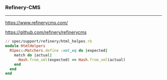 ### Refinery-CMS
---
https://www.refinerycms.com/

https://github.com/refinery/refinerycms

```rb
// spec/support/refinery/html_helpes.rb
module HtmlHelpers
  RSpec::Matchers.define :xml_eq do |expected|
    match do |actual|
      Hash.from_xml(expected) == Hash.from_xml(actual)
    end
  end
end

```

```
```

```
```


